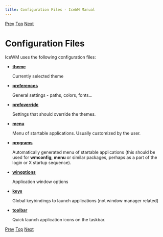 ```yaml
---
title: Configuration Files - IceWM Manual
---
```


[Prev](icewm-7.html) [Top](icewm-toc.html) [Next](icewm-9.html)

Configuration Files
===================

IceWM uses the following configuration files:

- **[theme](/man/icewm-theme.html)**

  Currently selected theme

- **[preferences](/man/icewm-preferences.html)**

  General settings - paths, colors, fonts...

- **[prefoverride](/man/icewm-prefoverride.html)**

  Settings that should override the themes.

- **[menu](/man/icewm-menu.html)**

  Menu of startable applications. Usually customized by the user.

- **[programs](/man/icewm-programs.html)**

  Automatically generated menu of startable applications (this should be used for **wmconfig**, **menu** or similar packages, perhaps as a part of the login or X startup sequence).

- **[winoptions](/man/icewm-winoptions.html)**

  Application window options

- **[keys](/man/icewm-keys.html)**

  Global keybindings to launch applications (not window manager related)

- **[toolbar](/man/icewm-toolbar.html)**

  Quick launch application icons on the taskbar.

[Prev](icewm-7.html) [Top](icewm-toc.html) [Next](icewm-9.html)
